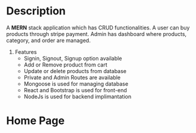 # Description

A **MERN** stack application which has CRUD functionalities. A user can buy products through stripe payment.
Admin has dashboard where products, category, and order are managed.
1. Features
   - Signin, Signout, Signup option available
   - Add or Remove product from cart
   - Update or delete products from database
   - Private and Admin Routes are available
   - Mongoose is used for managing database
   - React and  Bootstrap is used for front-end
   - NodeJs is used for backend implimantation

    

# Home Page

